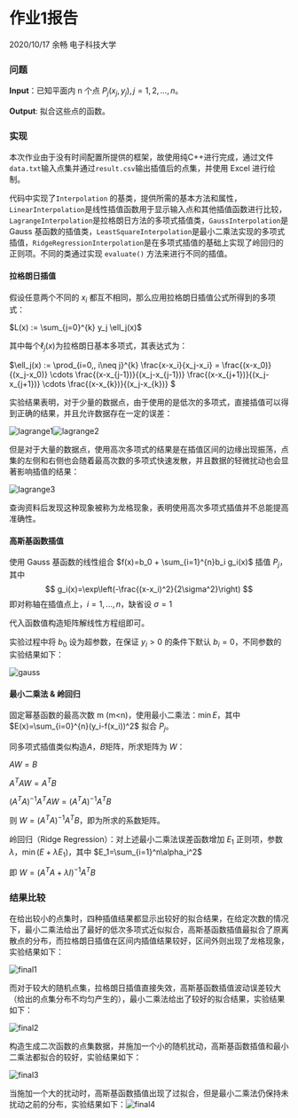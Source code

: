 # 作业1报告

2020/10/17 余畅 电子科技大学

### 问题

**Input**：已知平面内 n 个点 $P_j(x_j,y_j), j=1,2,\dots,n$。

**Output**: 拟合这些点的函数。

### 实现

本次作业由于没有时间配置所提供的框架，故使用纯C++进行完成，通过文件`data.txt`输入点集并通过`result.csv`输出插值后的点集，并使用 Excel 进行绘制。

代码中实现了`Interpolation` 的基类，提供所需的基本方法和属性，`LinearInterpolation`是线性插值函数用于显示输入点和其他插值函数进行比较，`LagrangeInterpolation`是拉格朗日方法的多项式插值类，`GaussInterpolation`是 Gauss 基函数的插值类，`LeastSquareInterpolation`是最小二乘法实现的多项式插值，`RidgeRegressionInterpolation`是在多项式插值的基础上实现了岭回归的正则项。不同的类通过实现 `evaluate()` 方法来进行不同的插值。

#### 拉格朗日插值

假设任意两个不同的 $x_i$ 都互不相同，那么应用拉格朗日插值公式所得到的多项式：

$L(x) := \sum_{j=0}^{k} y_j \ell_j(x)$

其中每个$\ell_j(x)$为拉格朗日基本多项式，其表达式为：

$\ell_j(x) := \prod_{i=0,\, i\neq j}^{k} \frac{x-x_i}{x_j-x_i} = \frac{(x-x_0)}{(x_j-x_0)} \cdots \frac{(x-x_{j-1})}{(x_j-x_{j-1})} \frac{(x-x_{j+1})}{(x_j-x_{j+1})} \cdots \frac{(x-x_{k})}{(x_j-x_{k})} $

实验结果表明，对于少量的数据点，由于使用的是低次的多项式，直接插值可以得到正确的结果，并且允许数据存在一定的误差：

![lagrange1](image/lagrange1.png)![lagrange2](image/lagrange2.png)

但是对于大量的数据点，使用高次多项式的结果是在插值区间的边缘出现振荡，点集的左侧和右侧也会随着最高次数的多项式快速发散，并且数据的轻微扰动也会显著影响插值的结果：

![lagrange3](image/lagrange3.png)

查询资料后发现这种现象被称为龙格现象，表明使用高次多项式插值并不总能提高准确性。

#### 高斯基函数插值

使用 Gauss 基函数的线性组合 $f(x)=b_0 + \sum_{i=1}^{n}b_i g_i(x)$ 插值 ${P_j}$，其中 $$ g_i(x)=\exp\left(-\frac{(x-x_i)^2}{2\sigma^2}\right) $$ 即对称轴在插值点上，$i=1,\dots,n$，缺省设 $\sigma =1$

代入函数值构造矩阵解线性方程组即可。

实验过程中将 $b_0$ 设为超参数，在保证 $y_i > 0$ 的条件下默认 $b_i = 0$，不同参数的实验结果如下：

![gauss](image/gauss.png)

#### 最小二乘法 & 岭回归

固定幂基函数的最高次数 m (m<n)，使用最小二乘法：$\min E$，其中 $E(x)=\sum_{i=0}^{n}(y_i-f(x_i))^2$ 拟合 ${P_j}$。

同多项式插值类似构造$A$，$B$矩阵，所求矩阵为 $W$：

$AW=B$

$A^{T}AW=A^{T}B$

$(A^{T}A)^{-1}A^{T}AW=(A^TA)^{-1}A^{T}B$

则 $W=(A^{T}A)^{-1}A^TB$，即为所求的系数矩阵。

岭回归（Ridge Regression）：对上述最小二乘法误差函数增加 $E_1$ 正则项，参数 $\lambda$，$\min (E+\lambda E_1)$，其中 $E_1=\sum_{i=1}^n\alpha_i^2$

即 $W=(A^{T}A+\lambda I)^{-1}A^TB$

### 结果比较

在给出较小的点集时，四种插值结果都显示出较好的拟合结果，在给定次数的情况下，最小二乘法给出了最好的低次多项式近似拟合，高斯基函数插值最拟合了原离散点的分布，而拉格朗日插值在区间内插值结果较好，区间外则出现了龙格现象，实验结果如下：

![final1](image/final1.png)

而对于较大的随机点集，拉格朗日插值直接失效，高斯基函数插值波动误差较大（给出的点集分布不均匀产生的），最小二乘法给出了较好的拟合结果，实验结果如下：

![final2](image/final2.png)

构造生成二次函数的点集数据，并施加一个小的随机扰动，高斯基函数插值和最小二乘法都拟合的较好，实验结果如下：



![final3](image/final3.png)

当施加一个大的扰动时，高斯基函数插值出现了过拟合，但是最小二乘法仍保持未扰动之前的分布，实验结果如下：![final4](image/final4.png)